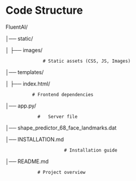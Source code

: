 # Code Structure

FluentAI/

│── static/

│   ├── images/   
                  
                  # Static assets (CSS, JS, Images)
│── templates/

│   ├── index.html/  
              
              # Frontend dependencies
│── app.py/      
                
                #   Server file
│── shape_predictor_68_face_landmarks.dat   

│── INSTALLATION.md          
                          
                          # Installation guide
│── README.md               

                # Project overview
